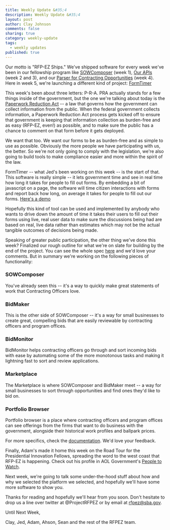 ```yaml
---
title: Weekly Update &#35;4
description: Weekly Update &#35;4
layout: post
author: Clay Johnson
comments: false
sharing: true
category: weekly-update
tags:
  - weekly updates
published: true
---
```


Our motto is "RFP-EZ Ships." We've shipped software for every week we've been in our fellowship program like [SOWComposer](https://github.com/presidential-innovation-fellows/SOWComposer) (week 1), [Our APIs](https://github.com/presidential-innovation-fellows/rfpez-apis) (week 2 and 3), and our [Parser for Contracting Opportunities](https://github.com/presidential-innovation-fellows/fbo-parser) (week 4). Here in week 5, we're launching a different kind of project: [FormTimer](https://github.com/presidential-innovation-fellows/FormTimer)

This week's been about three letters: P-R-A. PRA actually stands for a few things inside of the government, but the one we're talking about today is the [Paperwork Reduction Act](http://en.wikipedia.org/wiki/Paperwork_Reduction_Act) -- a law that governs how the government can collect information from the public. When the federal government collects information, a Paperwork Reduction Act process gets kicked off to ensure that government is keeping that information collection as burden-free and as easy (RFP-EZ, even!) as possible, and to make sure the public has a chance to comment on that form before it gets deployed.

We want that too. We want our forms to be as burden-free and as simple to use as possible. Obviously the more people we have participating with us, the better. So we're not only going to comply with the legislation, we're also going to build tools to make compliance easier and more within the spirit of the law.

FormTimer -- what Jed's been working on this week -- is the start of that. This software is really simple -- it lets government time and see in real time how long it takes for people to fill out forms. By embedding a bit of javascript on a page, the software will time citizen interactions with forms and report back how long, on average it takes for people to fill out our forms. [Here's a demo](http://rfpez-apis.presidentialinnovationfellows.org/formtimer/example)

Hopefully this kind of tool can be used and implemented by anybody who wants to drive down the amount of time it takes their users to fill out their forms using live, real user data to make sure the discussions being had are based on real, live data rather than estimates which may not be the actual tangible outcomes of decisions being made.

Speaking of greater public participation, the other thing we've done this week? Finalized our rough outline for what we're on slate for building by the end of the project. You can see the whole spec [here](https://www.dropbox.com/s/nm9k5do801umh2u/RFP-EZ%20Product%20Documentation.doc) and we'd love your comments. But in summary we're working on the following pieces of functionality:

### SOWComposer ###
You've already seen this -- it's a way to quickly make great statements of work that Contracting Officers love.

### BidMaker ###
This is the other side of SOWComposer -- it's a way for small businesses to create great, compelling bids that are easily reviewable by contracting officers and program offices.

### BidMonitor ###
BidMonitor helps contracting officers go through and sort incoming bids with ease by automating some of the more monotonous tasks and making it lightning fast to sort and review applications.

### Marketplace  ###
The Marketplace is where SOWComposer and BidMaker meet -- a way for small businesses to sort through opportunities and find ones they'd like to bid on.

### Portfolio Browser ###
Portfolio browser is a place where contracting officers and program offices can see offerings from the firms that want to do business with the government, alongside their historical work profiles and ballpark prices.

For more specifics, check the [documentation](https://www.dropbox.com/s/nm9k5do801umh2u/RFP-EZ%20Product%20Documentation.doc). We'd love your feedback.

Finally, Adam's made it home this week on the Road Tour for the Presidential Innovation Fellows, spreading the word to the west coast that RFP-EZ is happening. Check out his profile in AOL Government's [People to Watch](http://gov.aol.com/2012/09/19/people-to-watch-adam-becker/).

Next week, we're going to talk some under-the-hood stuff about how and why we selected the platform we selected, and hopefully we'll have some more software to show you.

Thanks for reading and hopefully we'll hear from you soon. Don't hesitate to drop us a line over twitter at @ProjectRFPEZ or by email at rfpez@sba.gov.

Until Next Week,

Clay, Jed, Adam, Ahson, Sean and the rest of the RFPEZ team.






